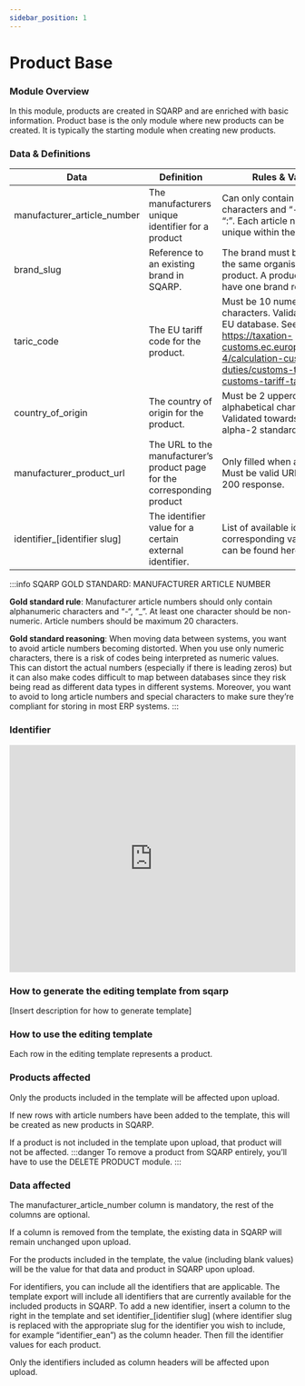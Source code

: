 ```yaml
---
sidebar_position: 1
---
```

# Product Base

### Module Overview

In this module, products are created in SQARP and are enriched with basic information. Product base is the only module where new products can be created. It is typically the starting module when creating new products.

### Data & Definitions

| Data | Definition | Rules & Validation |
| --- | --- | --- |
| manufacturer_article_number | The manufacturers unique identifier for a product | Can only contain alphanumerical characters and “-“, “_”, “/”, ”.”, “:”. Each article number must be unique within the organisation. |
| brand_slug | Reference to an existing brand in SQARP. | The brand must be owned by the same organisation as the product. A product can only have one brand reference. |
| taric_code | The EU tariff code for the product. | Must be 10 numerical characters. Validated towards EU database. See https://taxation-customs.ec.europa.eu/customs-4/calculation-customs-duties/customs-tariff/eu-customs-tariff-taric_en |
| country_of_origin | The country of origin for the product. | Must be 2 uppercased alphabetical characters. Validated towards ISO 3166-1 alpha-2 standard. |
| manufacturer_product_url | The URL to the manufacturer’s product page for the corresponding product | Only filled when applicable. Must be valid URL. Validated for 200 response. |
| identifier_[identifier slug] | The identifier value for a certain external identifier. | List of available identifiers and corresponding validation rules can be found here. |

:::info SQARP GOLD STANDARD: MANUFACTURER ARTICLE NUMBER


**Gold standard rule**: Manufacturer article numbers should only contain alphanumeric characters and “-“, “_”. At least one character should be non-numeric. Article numbers should be maximum 20 characters.

**Gold standard reasoning**: When moving data between systems, you want to avoid article numbers becoming distorted. When you use only numeric characters, there is a risk of codes being interpreted as numeric values. This can distort the actual numbers (especially if there is leading zeros) but it can also make codes difficult to map between databases since they risk being read as different data types in different systems. Moreover, you want to avoid to long article numbers and special characters to make sure they’re compliant for storing in most ERP systems.
:::

### Identifier

<iframe width="100%" height="400" src="https://sqarp.retool.com/embedded/public/4082b842-e128-4fe6-a3e9-513074a43181" frameborder="0" allow="accelerometer; autoplay; encrypted-media; gyroscope; picture-in-picture" allowfullscreen></iframe>

### How to generate the editing template from sqarp

[Insert description for how to generate template]

### How to use the editing template

Each row in the editing template represents a product.

### Products affected

Only the products included in the template will be affected upon upload.

If new rows with article numbers have been added to the template, this will be created as new products in SQARP.

If a product is not included in the template upon upload, that product will not be affected.
:::danger
To remove a product from SQARP entirely, you’ll have to use the DELETE PRODUCT module.
:::
### Data affected

The manufacturer_article_number column is mandatory, the rest of the columns are optional.

If a column is removed from the template, the existing data in SQARP will remain unchanged upon upload.

For the products included in the template, the value (including blank values) will be the value for that data and product in SQARP upon upload.

For identifiers, you can include all the identifiers that are applicable. The template export will include all identifiers that are currently available for the included products in SQARP. To add a new identifier, insert a column to the right in the template and set identifier_[identifier slug] (where identifier slug is replaced with the appropriate slug for the identifier you wish to include, for example “identifier_ean”) as the column header. Then fill the identifier values for each product.

Only the identifiers included as column headers will be affected upon upload.